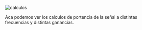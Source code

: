 
![calculos](https://github.com/user-attachments/assets/5787a69c-0ce5-4f77-82c1-403a12a15e21)

Aca podemos ver los calculos de portencia de la señal a distintas frecuencias y distintas ganancias.
